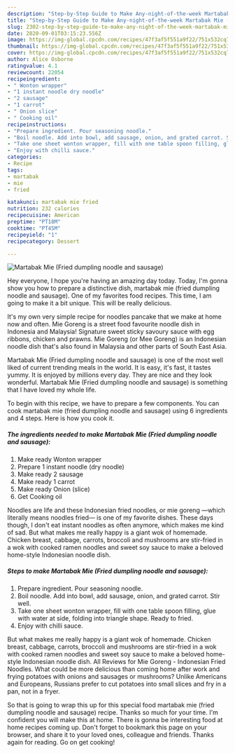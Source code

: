 ```yaml
---
description: "Step-by-Step Guide to Make Any-night-of-the-week Martabak Mie (Fried dumpling noodle and sausage)"
title: "Step-by-Step Guide to Make Any-night-of-the-week Martabak Mie (Fried dumpling noodle and sausage)"
slug: 2302-step-by-step-guide-to-make-any-night-of-the-week-martabak-mie-fried-dumpling-noodle-and-sausage
date: 2020-09-01T03:15:23.556Z
image: https://img-global.cpcdn.com/recipes/47f3af5f551a9f22/751x532cq70/martabak-mie-fried-dumpling-noodle-and-sausage-recipe-main-photo.jpg
thumbnail: https://img-global.cpcdn.com/recipes/47f3af5f551a9f22/751x532cq70/martabak-mie-fried-dumpling-noodle-and-sausage-recipe-main-photo.jpg
cover: https://img-global.cpcdn.com/recipes/47f3af5f551a9f22/751x532cq70/martabak-mie-fried-dumpling-noodle-and-sausage-recipe-main-photo.jpg
author: Alice Osborne
ratingvalue: 4.1
reviewcount: 22054
recipeingredient:
- " Wonton wrapper"
- "1 instant noodle dry noodle"
- "2 sausage"
- "1 carrot"
- " Onion slice"
- " Cooking oil"
recipeinstructions:
- "Prepare ingredient. Pour seasoning noodle."
- "Boil noodle. Add into bowl, add sausage, onion, and grated carrot. Stir well."
- "Take one sheet wonton wrapper, fill with one table spoon filling, glue with water at side, folding into triangle shape. Ready to fried."
- "Enjoy with chilli sauce."
categories:
- Recipe
tags:
- martabak
- mie
- fried

katakunci: martabak mie fried 
nutrition: 232 calories
recipecuisine: American
preptime: "PT18M"
cooktime: "PT45M"
recipeyield: "1"
recipecategory: Dessert

---
```



![Martabak Mie (Fried dumpling noodle and sausage)](https://img-global.cpcdn.com/recipes/47f3af5f551a9f22/751x532cq70/martabak-mie-fried-dumpling-noodle-and-sausage-recipe-main-photo.jpg)

Hey everyone, I hope you're having an amazing day today. Today, I'm gonna show you how to prepare a distinctive dish, martabak mie (fried dumpling noodle and sausage). One of my favorites food recipes. This time, I am going to make it a bit unique. This will be really delicious.

It&#39;s my own very simple recipe for noodles pancake that we make at home now and often. Mie Goreng is a street food favourite noodle dish in Indonesia and Malaysia! Signature sweet sticky savoury sauce with egg ribbons, chicken and prawns. Mie Goreng (or Mee Goreng) is an Indonesian noodle dish that&#39;s also found in Malaysia and other parts of South East Asia.

Martabak Mie (Fried dumpling noodle and sausage) is one of the most well liked of current trending meals in the world. It is easy, it's fast, it tastes yummy. It is enjoyed by millions every day. They are nice and they look wonderful. Martabak Mie (Fried dumpling noodle and sausage) is something that I have loved my whole life.


To begin with this recipe, we have to prepare a few components. You can cook martabak mie (fried dumpling noodle and sausage) using 6 ingredients and 4 steps. Here is how you cook it.

<!--inarticleads1-->

##### The ingredients needed to make Martabak Mie (Fried dumpling noodle and sausage):

1. Make ready  Wonton wrapper
1. Prepare 1 instant noodle (dry noodle)
1. Make ready 2 sausage
1. Make ready 1 carrot
1. Make ready  Onion (slice)
1. Get  Cooking oil


Noodles are life and these Indonesian fried noodles, or mie goreng —which literally means noodles fried— is one of my favorite dishes. These days though, I don&#39;t eat instant noodles as often anymore, which makes me kind of sad. But what makes me really happy is a giant wok of homemade. Chicken breast, cabbage, carrots, broccoli and mushrooms are stir-fried in a wok with cooked ramen noodles and sweet soy sauce to make a beloved home-style Indonesian noodle dish. 

<!--inarticleads2-->

##### Steps to make Martabak Mie (Fried dumpling noodle and sausage):

1. Prepare ingredient. Pour seasoning noodle.
1. Boil noodle. Add into bowl, add sausage, onion, and grated carrot. Stir well.
1. Take one sheet wonton wrapper, fill with one table spoon filling, glue with water at side, folding into triangle shape. Ready to fried.
1. Enjoy with chilli sauce.


But what makes me really happy is a giant wok of homemade. Chicken breast, cabbage, carrots, broccoli and mushrooms are stir-fried in a wok with cooked ramen noodles and sweet soy sauce to make a beloved home-style Indonesian noodle dish. All Reviews for Mie Goreng - Indonesian Fried Noodles. What could be more delicious than coming home after work and frying potatoes with onions and sausages or mushrooms? Unlike Americans and Europeans, Russians prefer to cut potatoes into small slices and fry in a pan, not in a fryer. 

So that is going to wrap this up for this special food martabak mie (fried dumpling noodle and sausage) recipe. Thanks so much for your time. I'm confident you will make this at home. There is gonna be interesting food at home recipes coming up. Don't forget to bookmark this page on your browser, and share it to your loved ones, colleague and friends. Thanks again for reading. Go on get cooking!
